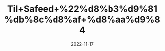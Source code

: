 ---
title: 'Til+Safeed+%22%d8%b3%d9%81%db%8c%d8%af+%d8%aa%d9%84'
date: '2022-11-17' 
metatag: '' 
inventory: '0' 
draft: false 
# meta description 
shortDescripton: 'White+Sesame+Seeds%22++It+prevents+inflammation.+and+balances+hormones.'
description: 'Seed+%d8%aa%d8%ae%d9%85++%d8%a8%db%8c%d8%ac'
longdescription: ''
tags: ''
brand: ''
subCategory: ''
sellCount: '0'
featured: True
# product Price
price: '150.0'
# Product Short Description
shortDescription: 'White+Sesame+Seeds%22++It+prevents+inflammation.+and+balances+hormones.'
productID: '22540D9E-693B-ED11-996A-005056B3A416'
type: 'products'
category: 'Seed+%d8%aa%d8%ae%d9%85++%d8%a8%db%8c%d8%ac' 
thumnailproduct: 'https://eraconnect.blob.core.windows.net/product-images/aminsaddiquidawakhana/37a6eb02-6f09-4351-bb82-1a6ac4fe0d09.webp' 
images:
  - image: 'https://eraconnect.blob.core.windows.net/product-images/aminsaddiquidawakhana/37a6eb02-6f09-4351-bb82-1a6ac4fe0d09.webp'  
Variants:
---